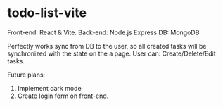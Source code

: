 # todo-list-vite
Front-end: React &amp; Vite. 
Back-end: Node.js Express
DB: MongoDB

Perfectly works sync from DB to the user, so all created tasks will be synchronized with the state on the a page.
User can: Create/Delete/Edit tasks.

Future plans:
1. Implement dark mode
2. Create login form on front-end.


